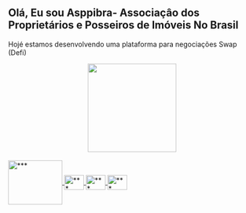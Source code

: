 ## Olá, Eu sou Asppibra- Associaçâo dos Proprietários e Posseiros de Imóveis No Brasil  
Hojé estamos desenvolvendo uma plataforma para negociações Swap (Defi)

<div align="center"> 
<a href="https://https://www.asppibra.com.br/"> 
<img height="180em" src="https://github-readme-stats.vercel.app/api?username=asppibra&show_icons=true&theme=dark&include_all_commits=true&count_private=true"/>
</div> 
<div style="display: inline_block"><br> 
 <img align="center" alt="***" height="90" width="110" src="https://user-images.githubusercontent.com/80177249/180478848-46193348-fdbb-4295-a52b-6a29a90af5a1.svg"> 
 <img align="center" alt="***" height="30" width="40" src="https://"> 
 <img align="center" alt="***" height="30" width="40" src="https://"> 
 <img align="center" alt="***" height="30" width="40" src="https://">
</div>   


